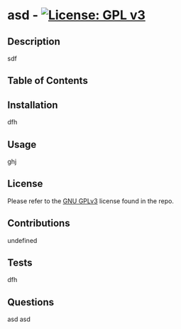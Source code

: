 # asd - [![License: GPL v3](https://img.shields.io/badge/License-GPLv3-blue.svg)](https://www.gnu.org/licenses/gpl-3.0)

  ## Description
  sdf

  ## Table of Contents
  
  ## Installation
  dfh

  ## Usage
  ghj
  
  ## License
  Please refer to the [GNU GPLv3](https://www.gnu.org/licenses/gpl-3.0) license found in the repo.
  
  ## Contributions
  undefined

  ## Tests
  dfh

  ## Questions
  asd
  asd
  